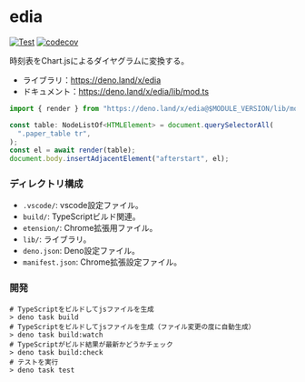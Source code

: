 # edia

[![Test](https://github.com/ayame113/edia/actions/workflows/test.yml/badge.svg)](https://github.com/ayame113/edia/actions/workflows/test.yml)
[![codecov](https://codecov.io/github/ayame113/edia/branch/main/graph/badge.svg?token=w0x5nJxnWc)](https://codecov.io/github/ayame113/edia)

時刻表をChart.jsによるダイヤグラムに変換する。

- ライブラリ：https://deno.land/x/edia
- ドキュメント：https://deno.land/x/edia/lib/mod.ts

```ts
import { render } from "https://deno.land/x/edia@$MODULE_VERSION/lib/mod.ts";

const table: NodeListOf<HTMLElement> = document.querySelectorAll(
  ".paper_table tr",
);
const el = await render(table);
document.body.insertAdjacentElement("afterstart", el);
```

### ディレクトリ構成

- `.vscode/`: vscode設定ファイル。
- `build/`: TypeScriptビルド関連。
- `etension/`: Chrome拡張用ファイル。
- `lib/`: ライブラリ。
- `deno.json`: Deno設定ファイル。
- `manifest.json`: Chrome拡張設定ファイル。

### 開発

```shell
# TypeScriptをビルドしてjsファイルを生成
> deno task build
# TypeScriptをビルドしてjsファイルを生成（ファイル変更の度に自動生成）
> deno task build:watch
# TypeScriptがビルド結果が最新かどうかチェック
> deno task build:check
# テストを実行
> deno task test
```
